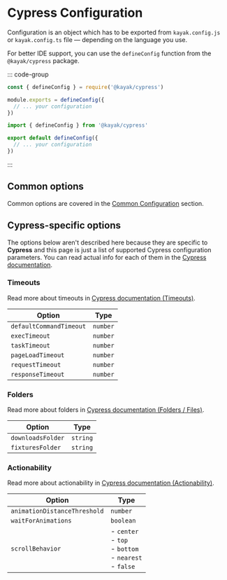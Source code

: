 # Cypress Configuration

Configuration is an object which has to be exported from `kayak.config.js` or `kayak.config.ts` file — depending on the language you use.

For better IDE support, you can use the `defineConfig` function from the `@kayak/cypress` package.

::: code-group
```javascript [kayak.config.js]
const { defineConfig } = require('@kayak/cypress')

module.exports = defineConfig({
  // ... your configuration
})
```

```typescript [kayak.config.ts]
import { defineConfig } from '@kayak/cypress'

export default defineConfig({
  // ... your configuration
})
```
:::

## Common options

Common options are covered in the [Common Configuration](/guide/common/configuration-file) section.

## Cypress-specific options

The options below aren't described here because they are specific to **Cypress** and this page is just a list of supported Cypress configuration parameters. 
You can read actual info for each of them in the [Cypress documentation](https://docs.cypress.io/guides/references/configuration).

### Timeouts

Read more about timeouts in [Cypress documentation (Timeouts)](https://docs.cypress.io/guides/references/configuration#Timeouts).

| Option                  | Type     | 
|-------------------------|----------|
| `defaultCommandTimeout` | `number` |
| `execTimeout`           | `number` |
| `taskTimeout`           | `number` |
| `pageLoadTimeout`       | `number` |
| `requestTimeout`        | `number` |
| `responseTimeout`       | `number` |

### Folders

Read more about folders in [Cypress documentation (Folders / Files)](https://docs.cypress.io/guides/references/configuration#Folders-Files).

| Option                  | Type      |
|-------------------------|-----------|
| `downloadsFolder`       | `string`  |
| `fixturesFolder`        | `string`  |

### Actionability

Read more about actionability in [Cypress documentation (Actionability)](https://docs.cypress.io/guides/references/configuration#Actionability).

| Option                       | Type                                                                |
|------------------------------|---------------------------------------------------------------------|
| `animationDistanceThreshold` | `number`                                                            |
| `waitForAnimations`          | `boolean`                                                           |
| `scrollBehavior`             | - `center`<br/>- `top`<br/>- `bottom`<br/>- `nearest`<br/>- `false` |
